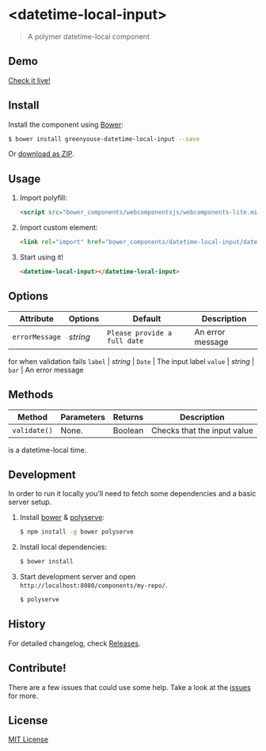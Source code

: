 # &lt;datetime-local-input&gt;

> A polymer datetime-local component

## Demo

[Check it live!](http://greenyouse.github.io/datetime-local-input)

## Install

Install the component using [Bower](http://bower.io/):

```sh
$ bower install greenyouse-datetime-local-input --save
```

Or [download as ZIP](https://github.com/greenyouse/datetime-local-input/archive/master.zip).

## Usage

1. Import polyfill:

    ```html
    <script src="bower_components/webcomponentsjs/webcomponents-lite.min.js"></script>
    ```

2. Import custom element:

    ```html
    <link rel="import" href="bower_components/datetime-local-input/datetime-local-input.html">
    ```

3. Start using it!

    ```html
    <datetime-local-input></datetime-local-input>
    ```

## Options

Attribute     | Options     | Default      | Description
---           | ---         | ---          | ---
`errorMessage`         | *string*    | `Please provide a full date` | An error message
for when validation fails
`label`         | *string*    | `Date`        | The input label
`value`         | *string*    | `bar`        | An error message

## Methods

Method        | Parameters   | Returns     | Description
---           | ---          | ---         | ---
`validate()`   | None.        | Boolean    | Checks that the input value
is a datetime-local time.

## Development

In order to run it locally you'll need to fetch some dependencies and a basic server setup.

1. Install [bower](http://bower.io/) & [polyserve](https://npmjs.com/polyserve):

    ```sh
    $ npm install -g bower polyserve
    ```

2. Install local dependencies:

    ```sh
    $ bower install
    ```

3. Start development server and open `http://localhost:8080/components/my-repo/`.

    ```sh
    $ polyserve
    ```

## History

For detailed changelog, check [Releases](https://github.com/greenyouse/datetime-local-input/releases).

## Contribute!

There are a few issues that could use some help. Take a look at the
[issues](https://github.com/greenyouse/event-planner/issues) for more.

## License

[MIT License](http://opensource.org/licenses/MIT)
